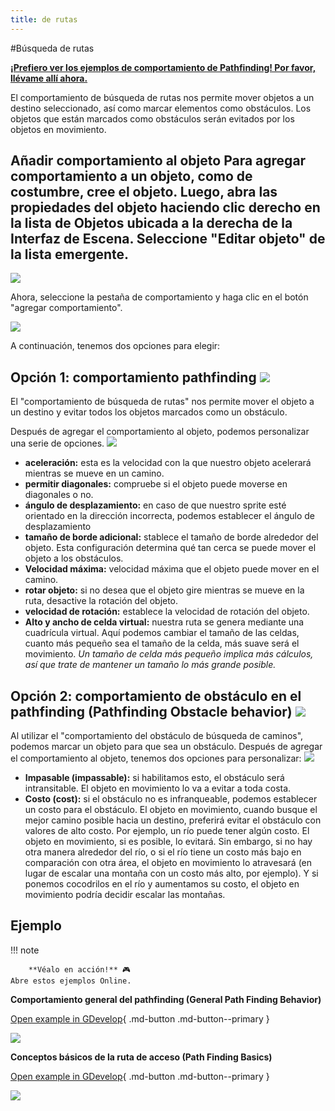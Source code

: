 ```yaml
---
title: de rutas
---
```

#Búsqueda de rutas

**[¡Prefiero ver los ejemplos de comportamiento de Pathfinding! Por favor, llévame allí ahora.](#Examples)**

El comportamiento de búsqueda de rutas nos permite mover objetos a un destino seleccionado, así como marcar elementos como obstáculos. Los objetos que están marcados como obstáculos serán evitados por los objetos en movimiento.

## Añadir comportamiento al objeto Para agregar comportamiento a un objeto, como de costumbre, cree el objeto. Luego, abra las propiedades del objeto haciendo clic derecho en la lista de Objetos ubicada a la derecha de la Interfaz de Escena. Seleccione "Editar objeto" de la lista emergente.

![](/gdevelop5/editplayerobject.jpg)

Ahora, seleccione la pestaña de comportamiento y haga clic en el botón "agregar comportamiento".

![](/gdevelop5/behaviors-tab.png)

A continuación, tenemos dos opciones para elegir:

## Opción 1: comportamiento pathfinding ![](/gdevelop5/behaviors/pathfinding-behavior-inlist.png)

El "comportamiento de búsqueda de rutas" nos permite mover el objeto a un destino y evitar todos los objetos marcados como un obstáculo.

Después de agregar el comportamiento al objeto, podemos personalizar una serie de opciones. ![](/gdevelop5/behaviors/pathafindin-behavior-options.png)

- **aceleración:** esta es la velocidad con la que nuestro objeto acelerará mientras se mueve en un camino.
- **permitir diagonales:** compruebe si el objeto puede moverse en diagonales o no.
- **ángulo de desplazamiento:** en caso de que nuestro sprite esté orientado en la dirección incorrecta, podemos establecer el ángulo de desplazamiento
- **tamaño de borde adicional:** stablece el tamaño de borde alrededor del objeto. Esta configuración determina qué tan cerca se puede mover el objeto a los obstáculos.
- **Velocidad máxima:** velocidad máxima que el objeto puede mover en el camino.
- **rotar objeto:** si no desea que el objeto gire mientras se mueve en la ruta, desactive la rotación del objeto.
- **velocidad de rotación:** establece la velocidad de rotación del objeto.
- **Alto y ancho de celda virtual:** nuestra ruta se genera mediante una cuadrícula virtual. Aquí podemos cambiar el tamaño de las celdas, cuanto más pequeño sea el tamaño de la celda, más suave será el movimiento. *Un tamaño de celda más pequeño implica más cálculos, así que trate de mantener un tamaño lo más grande posible.*

## Opción 2: comportamiento de obstáculo en el pathfinding (Pathfinding Obstacle behavior) ![](/gdevelop5/behaviors/pathfinding-obstacle-inlist.png)

Al utilizar el "comportamiento del obstáculo de búsqueda de caminos", podemos marcar un objeto para que sea un obstáculo. Después de agregar el comportamiento al objeto, tenemos dos opciones para personalizar: ![](/gdevelop5/behaviors/pathfinding-obstacle-options.png)

- **Impasable (impassable):** si habilitamos esto, el obstáculo será intransitable. El objeto en movimiento lo va a evitar a toda costa.
- **Costo (cost):** si el obstáculo no es infranqueable, podemos establecer un costo para el obstáculo. El objeto en movimiento, cuando busque el mejor camino posible hacia un destino, preferirá evitar el obstáculo con valores de alto costo. Por ejemplo, un río puede tener algún costo. El objeto en movimiento, si es posible, lo evitará. Sin embargo, si no hay otra manera alrededor del río, o si el río tiene un costo más bajo en comparación con otra área, el objeto en movimiento lo atravesará (en lugar de escalar una montaña con un costo más alto, por ejemplo). Y si ponemos cocodrilos en el río y aumentamos su costo, el objeto en movimiento podría decidir escalar las montañas.

## Ejemplo

!!! note
    
        **Véalo en acción!** 🎮  
    Abre estos ejemplos Online.

**Comportamiento general del pathfinding (General Path Finding Behavior)**

[Open example in GDevelop](https://editor.gdevelop.io/?project=example://pathfinding){ .md-button .md-button--primary }

[![](/gdevelop5/behaviors/pathfindinggeneral.png)](https://editor.gdevelop-app.com/?project=example://pathfinding)

  
**Conceptos básicos de la ruta de acceso (Path Finding Basics)**

[Open example in GDevelop](https://editor.gdevelop.io/?project=example://pathfinding-basics){ .md-button .md-button--primary }

[![](/gdevelop5/behaviors/pathfindingbasics.png)](https://editor.gdevelop-app.com/?project=example://pathfinding-basics)
